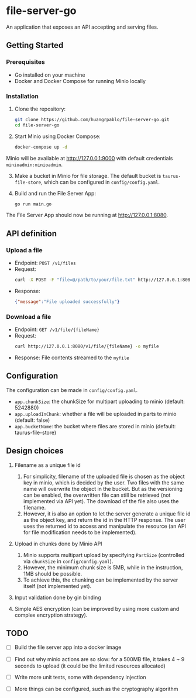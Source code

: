 # file-server-go
An application that exposes an API accepting and serving files.

## Getting Started

### Prerequisites

- Go installed on your machine
- Docker and Docker Compose for running Minio locally

### Installation

1. Clone the repository:

   ```bash
   git clone https://github.com/huangrpablo/file-server-go.git
   cd file-server-go
   
2. Start Minio using Docker Compose:

    ```bash
   docker-compose up -d

Minio will be available at http://127.0.0.1:9000 with default credentials `minioadmin:minioadmin`.

3. Make a bucket in Minio for file storage. The default bucket is `taurus-file-store`, which can be configured in `config/config.yaml`.

4. Build and run the File Server App:

    ```bash
   go run main.go

The File Server App should now be running at http://127.0.0.1:8080.

## API definition

### Upload a file

* Endpoint: `POST /v1/files`
* Request:
    ```bash
    curl -X POST -F "file=@/path/to/your/file.txt" http://127.0.0.1:8080/v1/files

* Response:
    ```json
    {"message":"File uploaded successfully"}
  
### Download a file

* Endpoint: `GET /v1/file/{fileName}`
* Request:
    ```bash
    curl http://127.0.0.1:8080/v1/file/{fileName} -o myfile
* Response:
  File contents streamed to the `myfile`

## Configuration
The configuration can be made in `config/config.yaml`.

* `app.chunkSize`: the chunkSize for multipart uploading to minio (default: 5242880)
* `app.uploadInChunk`: whether a file will be uploaded in parts to minio (default: false)
* `app.bucketName`: the bucket where files are stored in minio (default: taurus-file-store)

## Design choices
1. Filename as a unique file id
   1. For simplicity, filename of the uploaded file is chosen as the object key in minio, which is decided by the user. Two files with the same name will overwrite the object in the bucket. But as the versioning can be enabled, the overwritten file can still be retrieved (not implemented via API yet). The download of the file also uses the filename.
   2. However, it is also an option to let the server generate a unique file id as the object key, and return the id in the HTTP response. The user uses the returned id to access and manipulate the resource (an API for file modification needs to be implemented).

2. Upload in chunks done by Minio API
   1. Minio supports multipart upload by specifying `PartSize` (controlled via `chunkSize` in `config/config.yaml`).
   2. However, the minimum chunk size is 5MB, while in the instruction, 1MB should be possible. 
   3. To achieve this, the chunking can be implemented by the server itself (not implemented yet).

3. Input validation done by gin binding
4. Simple AES encryption (can be improved by using more custom and complex encryption strategy).

## TODO
- [ ] Build the file server app into a docker image
- [ ] Find out why minio actions are so slow: for a 500MB file, it takes 4 ~ 9 seconds to upload (it could be the limited resources allocated)
- [ ] Write more unit tests, some with dependency injection
- [ ] More things can be configured, such as the cryptography algorithm


